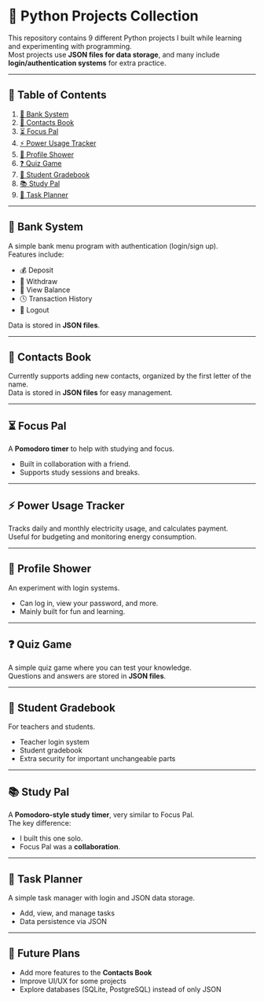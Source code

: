 # 🐍 Python Projects Collection

This repository contains 9 different Python projects I built while learning and experimenting with programming.  
Most projects use **JSON files for data storage**, and many include **login/authentication systems** for extra practice.

---

## 📑 Table of Contents
1. [🏦 Bank System](#-bank-system)
2. [📇 Contacts Book](#-contacts-book)
3. [⏳ Focus Pal](#-focus-pal)
4. [⚡ Power Usage Tracker](#-power-usage-tracker)
5. [👤 Profile Shower](#-profile-shower)
6. [❓ Quiz Game](#-quiz-game)
7. [📘 Student Gradebook](#-student-gradebook)
8. [📚 Study Pal](#-study-pal)
9. [📝 Task Planner](#-task-planner)

---

## 🏦 Bank System
A simple bank menu program with authentication (login/sign up).  
Features include:  
- 💰 Deposit  
- 🧾 Withdraw  
- 📄 View Balance  
- 🕓 Transaction History  
- 🚪 Logout  

Data is stored in **JSON files**.

---

## 📇 Contacts Book
Currently supports adding new contacts, organized by the first letter of the name.  
Data is stored in **JSON files** for easy management.

---

## ⏳ Focus Pal
A **Pomodoro timer** to help with studying and focus.  
- Built in collaboration with a friend.  
- Supports study sessions and breaks.  

---

## ⚡ Power Usage Tracker
Tracks daily and monthly electricity usage, and calculates payment.  
Useful for budgeting and monitoring energy consumption.  

---

## 👤 Profile Shower
An experiment with login systems.  
- Can log in, view your password, and more.  
- Mainly built for fun and learning.  

---

## ❓ Quiz Game
A simple quiz game where you can test your knowledge.  
Questions and answers are stored in **JSON files**.

---

## 📘 Student Gradebook
For teachers and students.  
- Teacher login system  
- Student gradebook  
- Extra security for important unchangeable parts  

---

## 📚 Study Pal
A **Pomodoro-style study timer**, very similar to Focus Pal.  
The key difference:  
- I built this one solo.  
- Focus Pal was a **collaboration**.  

---

## 📝 Task Planner
A simple task manager with login and JSON data storage.  
- Add, view, and manage tasks  
- Data persistence via JSON  

---

## 🚀 Future Plans
- Add more features to the **Contacts Book**  
- Improve UI/UX for some projects  
- Explore databases (SQLite, PostgreSQL) instead of only JSON  
